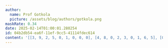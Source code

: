 ```yaml
---
author:
  name: Prof Gotkola
  picture: /assets/blog/authors/gotkola.png
maskRate: 0.34
date: 2025-02-14T01:00:01.280254
id: 04b2db54-ea6f-11ef-9cc5-41114fdec614
content: '[[3, 9, 2, 5, 0, 1, 0, 0, 0], [4, 8, 0, 2, 3, 0, 1, 6, 5], [0, 1, 5, 4, 8, 7, 3, 9, 2], [7, 6, 0, 1, 0, 5, 0, 4, 8], [0, 4, 8, 6, 7, 0, 0, 5, 0], [2, 5, 1, 0, 4, 8, 0, 7, 3], [0, 7, 6, 3, 1, 0, 8, 0, 0], [0, 0, 0, 0, 9, 2, 5, 0, 6], [1, 0, 9, 0, 5, 6, 7, 3, 4]]'
---
```

